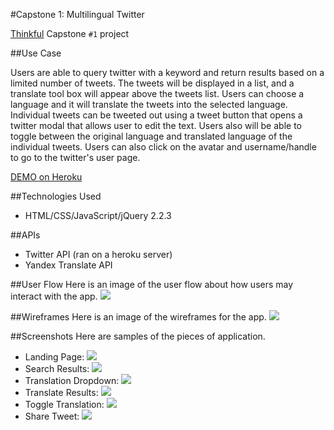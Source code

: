 #Capstone 1: Multilingual Twitter

[Thinkful](http://www.thinkful.com) Capstone `#1` project


##Use Case

Users are able to query twitter with a keyword and return results based on a limited number of tweets. The tweets will be displayed in a list, and a translate tool box will appear above the tweets list. Users can choose a language and it will translate the tweets into the selected language. Individual tweets can be tweeted out using a tweet button that opens a twitter modal that allows user to edit the text. Users also will be able to toggle between the original language and translated language of the individual tweets. Users can also click on the avatar and username/handle to go to the twitter's user page.

[DEMO on Heroku](https://intense-sierra-99950.herokuapp.com/)


##Technologies Used

+ HTML/CSS/JavaScript/jQuery 2.2.3

##APIs

+ Twitter API (ran on a heroku server)
+ Yandex Translate API

##User Flow
Here is an image of the user flow about how users may interact with the app.
![](http://www.danafng.com/thinkful/capstone1/images/capstone1-v2-userflow.png?raw=true)

##Wireframes
Here is an image of the wireframes for the app.
![](http://www.danafng.com/thinkful/capstone1/images/wireframe.png?raw=true)

##Screenshots
Here are samples of the pieces of application.

+ Landing Page: ![](http://www.danafng.com/thinkful/capstone1/images/01-landing-page.png?raw=true)
+ Search Results: ![](http://www.danafng.com/thinkful/capstone1/images/02-search-results.png?raw=true)
+ Translation Dropdown: ![](http://www.danafng.com/thinkful/capstone1/images/03-translation-dropdown.png?raw=true)
+ Translate Results: ![](http://www.danafng.com/thinkful/capstone1/images/03-translate-results.png?raw=true)
+ Toggle Translation: ![](http://www.danafng.com/thinkful/capstone1/images/04-toggle-translation.png?raw=true)
+ Share Tweet: ![](http://www.danafng.com/thinkful/capstone1/images/05-share-tweet.png?raw=true)
